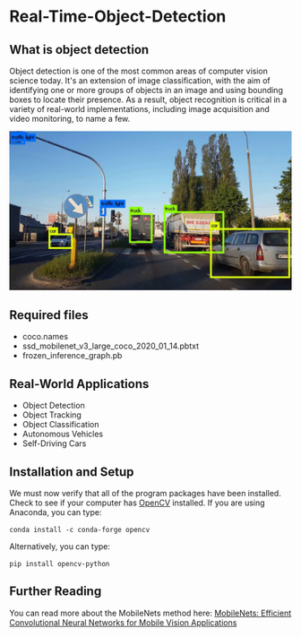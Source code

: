 # Real-Time-Object-Detection
## What is object detection
Object detection is one of the most common areas of computer vision science today. It's an extension of image classification, with the aim of identifying one or more groups of objects in an image and using bounding boxes to locate their presence. As a result, object recognition is critical in a variety of real-world implementations, including image acquisition and video monitoring, to name a few.

![object detection](https://github.com/Hatem-Zehir/Real-Time-Object-Detection/blob/main/assets/object_detection.jpg)

## Required files
- coco.names
- ssd_mobilenet_v3_large_coco_2020_01_14.pbtxt
- frozen_inference_graph.pb

## Real-World Applications
- Object Detection
- Object Tracking
- Object Classification
- Autonomous Vehicles
- Self-Driving Cars

## Installation and Setup
We must now verify that all of the program packages have been installed. Check to see if your computer has [OpenCV](https://opencv.org/) installed. If you are using Anaconda, you can type:
```
conda install -c conda-forge opencv
```
Alternatively, you can type:
```
pip install opencv-python
```

## Further Reading
You can read more about the MobileNets method here: [MobileNets: Efficient Convolutional Neural Networks for Mobile Vision Applications](https://arxiv.org/pdf/1704.04861.pdf)
